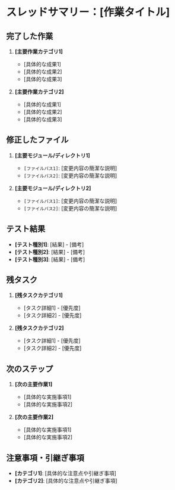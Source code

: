 # スレッドサマリー：[作業タイトル]

## 完了した作業

1. **[主要作業カテゴリ1]**
   - [具体的な成果1]
   - [具体的な成果2]
   - [具体的な成果3]

2. **[主要作業カテゴリ2]**
   - [具体的な成果1]
   - [具体的な成果2]
   - [具体的な成果3]

## 修正したファイル

1. **[主要モジュール/ディレクトリ1]**
   - `[ファイルパス1]`: [変更内容の簡潔な説明]
   - `[ファイルパス2]`: [変更内容の簡潔な説明]

2. **[主要モジュール/ディレクトリ2]**
   - `[ファイルパス1]`: [変更内容の簡潔な説明]
   - `[ファイルパス2]`: [変更内容の簡潔な説明]

## テスト結果

- **[テスト種別1]**: [結果] - [備考]
- **[テスト種別2]**: [結果] - [備考]
- **[テスト種別3]**: [結果] - [備考]

## 残タスク

1. **[残タスクカテゴリ1]**
   - [タスク詳細1] - [優先度]
   - [タスク詳細2] - [優先度]

2. **[残タスクカテゴリ2]**
   - [タスク詳細1] - [優先度]
   - [タスク詳細2] - [優先度]

## 次のステップ

1. **[次の主要作業1]**
   - [具体的な実施事項1]
   - [具体的な実施事項2]

2. **[次の主要作業2]**
   - [具体的な実施事項1]
   - [具体的な実施事項2]

## 注意事項・引継ぎ事項

- **[カテゴリ1]**: [具体的な注意点や引継ぎ事項]
- **[カテゴリ2]**: [具体的な注意点や引継ぎ事項]